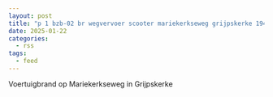 ```yaml
---
layout: post
title: "p 1 bzb-02 br wegvervoer scooter mariekerkseweg grijpskerke 194640"
date: 2025-01-22
categories: 
  - rss
tags: 
  - feed
---
```


Voertuigbrand op Mariekerkseweg in Grijpskerke
